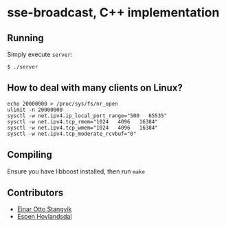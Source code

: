 # sse-broadcast, C++ implementation

## Running

Simply execute `server`:

```
$ ./server
```

## How to deal with many clients on Linux?

```
echo 20000000 > /proc/sys/fs/nr_open
ulimit -n 20000000
sysctl -w net.ipv4.ip_local_port_range="500   65535"
sysctl -w net.ipv4.tcp_rmem="1024   4096   16384"
sysctl -w net.ipv4.tcp_wmem="1024   4096   16384"
sysctl -w net.ipv4.tcp_moderate_rcvbuf="0"
```

## Compiling

Ensure you have libboost installed, then run `make`

## Contributors

- [Einar Otto Stangvik](https://github.com/einaros)
- [Espen Hovlandsdal](https://github.com/rexxars)
